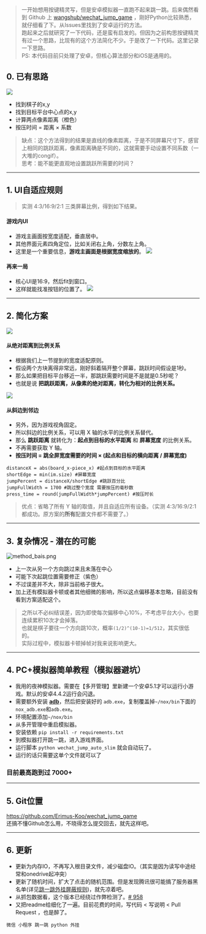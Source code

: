 > 一开始想用按键精灵写，但是安卓模拟器一直跑不起来跳一跳。后来偶然看到 Github 上 [wangshub/wechat_jump_game](https://github.com/wangshub/wechat_jump_game) ，刚好Python比较熟悉，就仔细看了下。从Issues里找到了安卓运行的方法。  
> 跑起来之后就研究了一下代码，还是蛮有启发的。但因为之前构思按键精灵有过一个思路，比现有的这个方法简化不少。于是改了一下代码。这里记录一下思路。  
> PS: 本代码目前只处理了安卓，但核心算法部分和iOS是通用的。

## 0. 已有思路
![](http://upload-images.jianshu.io/upload_images/1980018-d297600443cb445c.png?imageMogr2/auto-orient/strip%7CimageView2/2/w/1240)  

- 找到棋子的x,y
- 找到目标平台中心点的x,y
- 计算两点像素距离（橙色）
- 按压时间 = 距离 × 系数

> 缺点：这个方法得到的结果是直线的像素距离，于是不同屏幕尺寸下，感官上相同的跳跃距离，像素距离确是不同的，这就需要手动设置不同系数（一大堆的congif）。  
> 思考：能不能更直观地设置跳跃所需要的时间？

---

## 1. UI自适应规则
>实测 4:3/16:9/2:1 三类屏幕比例，得到如下结果。

#### 游戏内UI
- 游戏主画面按宽度适配，垂直居中。
- 其他界面元素四角定位，比如关闭右上角，分数左上角。
- 这里是一个重要信息，**游戏主画面是根据宽度缩放的**。
![](http://upload-images.jianshu.io/upload_images/1980018-cfb438666a02b16e.png?imageMogr2/auto-orient/strip%7CimageView2/2/w/1240)

#### 再来一局
- 核心UI是16:9，然后fit到窗口。
- 这样就能找准按钮的位置了。
![](http://upload-images.jianshu.io/upload_images/1980018-e8d6080d2319dc86.png?imageMogr2/auto-orient/strip%7CimageView2/2/w/1240)

---

## 2. 简化方案
![](http://upload-images.jianshu.io/upload_images/1980018-35a966aa2d702031.png?imageMogr2/auto-orient/strip%7CimageView2/2/w/1240)

#### 从绝对距离到比例关系
- 根据我们上一节提到的宽度适配原则。
- 假设两个方块离得非常远，刚好斜着隔开整个屏幕，跳跃时间假设是1秒。
- 那么如果把目标平台移近一半，那跳跃需要时间是不是就是0.5秒呢？
- 也就是说 **把跳跃距离，从像素的绝对距离，转化为相对的比例关系。**

![](http://upload-images.jianshu.io/upload_images/1980018-673619527ba5744c.png?imageMogr2/auto-orient/strip%7CimageView2/2/w/1240)

#### 从斜边到邻边
- 另外，因为游戏视角固定。
- 所以斜边的比例关系，可以用 X 轴的水平的比例关系替代。
- 那么 **跳跃距离** 就转化为：**起点到目标的水平距离** 和 **屏幕宽度** 的比例关系。
- 不再需要获取 Y 轴。
- **按压时间 = 跳全屏宽度需要的时间 × (起点和目标的横向距离 / 屏幕宽度)**

```
distanceX = abs(board_x-piece_x) #起点到目标的水平距离
shortEdge = min(im.size) #屏幕宽度
jumpPercent = distanceX/shortEdge #跳跃百分比
jumpFullWidth = 1700 #跳过整个宽度 需要按压的毫秒数
press_time = round(jumpFullWidth*jumpPercent) #按压时长
```

> 优点：省略了所有 Y 轴的取值，并且自适应所有设备。（实测 4:3/16:9/2:1都成功。原方案的**所有**配置文件都不需要了。）

---

## 3. 复杂情况 - 潜在的可能
![method_bais.png](http://upload-images.jianshu.io/upload_images/1980018-27074b9ad1146506.png?imageMogr2/auto-orient/strip%7CimageView2/2/w/1240)

- 上一次从另一个方向跳过来且未落在中心
- 可能下次起跳位置需要修正（紫色）
- 不过误差并不大，除非当前格子很大。
- 加上还有模拟器卡顿或者其他细微的影响，所以这点偏移基本忽略，目前没有看到方案适配这个。

> 之所以不必纠结误差，因为即使每次偏移中心10%，不考虑平台大小，也要连续累积10次才会掉落。  
> 也就是棋子要往一个方向跳10次，概率`(1/2)^(10-1)=1/512`，其实很低的。  
> 实际过程中，模拟器卡顿掉帧对我来说影响更大。  

---

## 4. PC+模拟器简单教程（模拟器避坑）
- 我用的夜神模拟器。需要在【多开管理】里新建一个安卓5.1才可以运行小游戏。默认的安卓4.4.2运行会闪退。
- 需要额外安装 [**adb**](https://adb.clockworkmod.com/)，然后把安装好的 `adb.exe`，复制覆盖掉`~/nox/bin`下面的`nox_adb.exe`和`adb.exe`。
- 环境配置添加`~/nox/bin`
- 从多开管理中重启模拟器。
- 安装依赖 `pip install -r requirements.txt`
- 到模拟器打开跳一跳，进入游戏界面。
- 运行脚本 `python wechat_jump_auto_slim` 就会自动玩了。
- 运行的话只需要这单个文件就可以了

### 目前最高跑到过 7000+

---

## 5. Git位置
<https://github.com/Erimus-Koo/wechat_jump_game>  
还搞不懂Github怎么用，不晓得怎么提交回去，就先这样吧。

---

## 6. 更新
- 更新为内存IO，不再写入根目录文件，减少磁盘IO。（其实是因为读写中途经常和onedrive起冲突）
- 更新了随机时间，扩大了点击的随机范围。但是发现腾讯很可能搞了服务器黑名单(详见[跳一跳外挂屏蔽规则](https://www.jianshu.com/p/4a49a6e2b88f))，就先凉着吧。
- 从抓包数据看，这个版本已经绕过作弊检测了。[# 958](https://github.com/wangshub/wechat_jump_game/issues/958)
- 又把readme给细化了一遍。目前花费的时间，写代码 < 写说明 < Pull Request ，也是醉了。

`微信 小程序 跳一跳 python 外挂`
